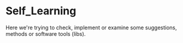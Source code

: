 # Self_Learning
Here we're trying to check, implement or examine some suggestions, methods or software tools (libs).
